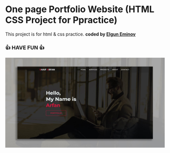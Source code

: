 # One page Portfolio Website (HTML CSS Project for Ppractice)   


This project is for html &amp; css practice.
<b>coded by [Elgun Eminov](https://github.com/elguneminov)</b>
### 👍 HAVE FUN 👍


![Watch Now](./img/Design.jpg)
